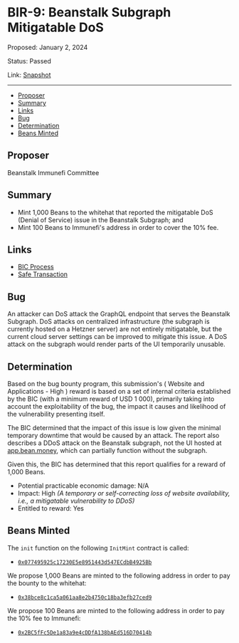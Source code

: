 # BIR-9: Beanstalk Subgraph Mitigatable DoS

Proposed: January 2, 2024

Status: Passed

Link: [Snapshot](https://snapshot.org/#/beanstalkbugbounty.eth/proposal/0x3a6ce826f65fc198565a6d35852f21cde955141741052ad34e2f15d375820e12)

---

- [Proposer](#proposer)
- [Summary](#summary)
- [Links](#links)
- [Bug](#bug)
- [Determination](#determination)
- [Beans Minted](#beans-minted)

## Proposer

Beanstalk Immunefi Committee

## Summary

* Mint 1,000 Beans to the whitehat that reported the mitigatable DoS (Denial of Service) issue in the Beanstalk Subgraph; and
* Mint 100 Beans to Immunefi's address in order to cover the 10% fee.

## Links

* [BIC Process](https://docs.bean.money/governance/beanstalk/bic-process)
* [Safe Transaction](https://app.safe.global/transactions/tx?safe=eth:0xa9bA2C40b263843C04d344727b954A545c81D043&id=multisig_0xa9bA2C40b263843C04d344727b954A545c81D043_0xa0ec2733c90eab002923bb13615976d06345da54923daa97ff92860f99df0cc9)

## Bug

An attacker can DoS attack the GraphQL endpoint that serves the Beanstalk Subgraph. DoS attacks on centralized infrastructure (the subgraph is currently hosted on a Hetzner server) are not entirely mitigatable, but the current cloud server settings can be improved to mitigate this issue. A DoS attack on the subgraph would render parts of the UI temporarily unusable.

## Determination

Based on the bug bounty program, this submission's ( Website and Applications - High ) reward is based on a set of internal criteria established by the BIC (with a minimum reward of USD 1 000), primarily taking into account the exploitability of the bug, the impact it causes and likelihood of the vulnerability presenting itself.

The BIC determined that the impact of this issue is low given the minimal temporary downtime that would be caused by an attack. The report also describes a DDoS attack on the Beanstalk subgraph, not the UI hosted at [app.bean.money](https://app.bean.money/), which can partially function without the subgraph. 

Given this, the BIC has determined that this report qualifies for a reward of 1,000 Beans. 

* Potential practicable economic damage: N/A
* Impact: High _(A temporary or self-correcting loss of website availability, i.e., a mitigatable vulnerability to DDoS)_
* Entitled to reward: Yes

## Beans Minted

The `init` function on the following `InitMint` contract is called:
* [`0x077495925c17230E5e8951443d547ECdbB4925Bb`](https://etherscan.io/address/0x077495925c17230E5e8951443d547ECdbB4925Bb#code)

We propose 1,000 Beans are minted to the following address in order to pay the bounty to the whitehat:
* [`0x38bce8c1ca5a061aa8e2b4750c18ba3efb27ced9`](https://etherscan.io/address/0x38bce8c1ca5a061aa8e2b4750c18ba3efb27ced9)

We propose 100 Beans are minted to the following address in order to pay the 10% fee to Immunefi:
* [`0x2BC5fFc5De1a83a9e4cDDfA138bAEd516D70414b`](https://etherscan.io/address/0x2BC5fFc5De1a83a9e4cDDfA138bAEd516D70414b)
